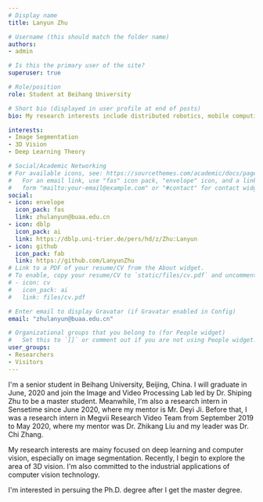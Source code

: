 ```yaml
---
# Display name
title: Lanyun Zhu

# Username (this should match the folder name)
authors:
- admin

# Is this the primary user of the site?
superuser: true

# Role/position
role: Student at Beihang University

# Short bio (displayed in user profile at end of posts)
bio: My research interests include distributed robotics, mobile computing and programmable matter.

interests:
- Image Segmentation
- 3D Vision
- Deep Learning Theory

# Social/Academic Networking
# For available icons, see: https://sourcethemes.com/academic/docs/page-builder/#icons
#   For an email link, use "fas" icon pack, "envelope" icon, and a link in the
#   form "mailto:your-email@example.com" or "#contact" for contact widget.
social:
- icon: envelope
  icon_pack: fas
  link: zhulanyun@buaa.edu.cn
- icon: dblp
  icon_pack: ai
  link: https://dblp.uni-trier.de/pers/hd/z/Zhu:Lanyun
- icon: github
  icon_pack: fab
  link: https://github.com/LanyunZhu
# Link to a PDF of your resume/CV from the About widget.
# To enable, copy your resume/CV to `static/files/cv.pdf` and uncomment the lines below.
# - icon: cv
#   icon_pack: ai
#   link: files/cv.pdf

# Enter email to display Gravatar (if Gravatar enabled in Config)
email: "zhulanyun@buaa.edu.cn"

# Organizational groups that you belong to (for People widget)
#   Set this to `[]` or comment out if you are not using People widget.
user_groups:
- Researchers
- Visitors
---
```


I'm a senior student in Beihang University, Beijing, China. I will graduate in June, 2020 and join the Image and Video Processing Lab led by Dr. Shiping Zhu to be a master student. Meanwhile, I'm also a research intern in Sensetime since June 2020,  where my mentor is Mr. Deyi Ji. Before that, I was a research intern in Megvii Research Video Team from September 2019 to May 2020, where my mentor was Dr. Zhikang Liu and my leader was Dr. Chi Zhang.

My research interests are mainy focused on deep learning and computer vision, especially on image segmentation. Recently, I begin to explore the area of 3D vision. I'm also committed to the industrial applications of computer vision technology.

I'm interested in persuing the Ph.D. degree after I get the master degree.

